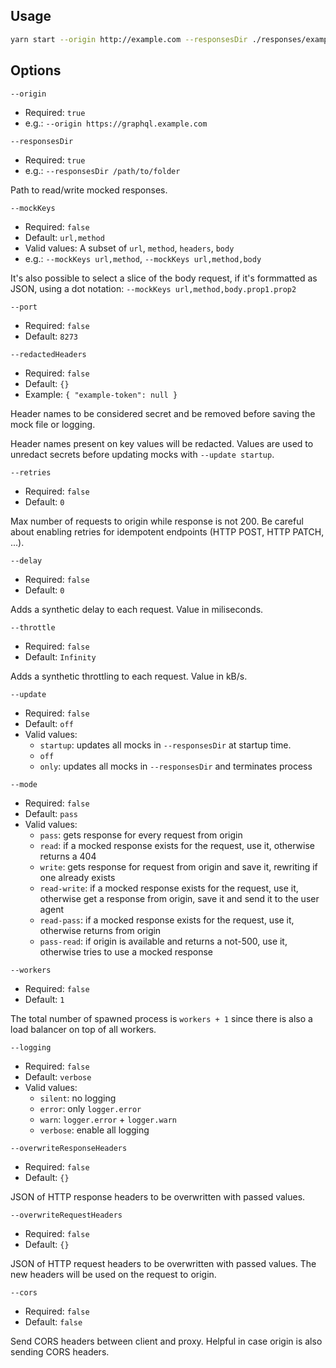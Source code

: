 ## Usage

```bash
yarn start --origin http://example.com --responsesDir ./responses/example-com --mode read-write
```

## Options

`--origin`

- Required: `true`
- e.g.: `--origin https://graphql.example.com`

`--responsesDir`

- Required: `true`
- e.g.: `--responsesDir /path/to/folder`

Path to read/write mocked responses.

`--mockKeys`

- Required: `false`
- Default: `url,method`
- Valid values: A subset of `url`, `method`, `headers`, `body`
- e.g.: `--mockKeys url,method`, `--mockKeys url,method,body`

It's also possible to select a slice of the body request, if it's formmatted as
JSON, using a dot notation: `--mockKeys url,method,body.prop1.prop2`

`--port`

- Required: `false`
- Default: `8273`

`--redactedHeaders`

- Required: `false`
- Default: `{}`
- Example: `{ "example-token": null }`

Header names to be considered secret and be removed before saving the mock file
or logging.

Header names present on key values will be redacted. Values are used to unredact
secrets before updating mocks with `--update startup`.

`--retries`

- Required: `false`
- Default: `0`

Max number of requests to origin while response is not 200. Be careful about
enabling retries for idempotent endpoints (HTTP POST, HTTP PATCH, ...).

`--delay`

- Required: `false`
- Default: `0`

Adds a synthetic delay to each request. Value in miliseconds.

`--throttle`

- Required: `false`
- Default: `Infinity`

Adds a synthetic throttling to each request. Value in kB/s.

`--update`

- Required: `false`
- Default: `off`
- Valid values:
  - `startup`: updates all mocks in `--responsesDir` at startup time.
  - `off`
  - `only`: updates all mocks in `--responsesDir` and terminates process

`--mode`

- Required: `false`
- Default: `pass`
- Valid values:
  - `pass`: gets response for every request from origin
  - `read`: if a mocked response exists for the request, use it, otherwise
    returns a 404
  - `write`: gets response for request from origin and save it, rewriting if one
    already exists
  - `read-write`: if a mocked response exists for the request, use it, otherwise
    get a response from origin, save it and send it to the user agent
  - `read-pass`: if a mocked response exists for the request, use it, otherwise
    returns from origin
  - `pass-read`: if origin is available and returns a not-500, use it, otherwise
    tries to use a mocked response

`--workers`

- Required: `false`
- Default: `1`

The total number of spawned process is `workers + 1` since there is also a load
balancer on top of all workers.

`--logging`

- Required: `false`
- Default: `verbose`
- Valid values:
  - `silent`: no logging
  - `error`: only `logger.error`
  - `warn`: `logger.error` + `logger.warn`
  - `verbose`: enable all logging

`--overwriteResponseHeaders`

- Required: `false`
- Default: `{}`

JSON of HTTP response headers to be overwritten with passed values.

`--overwriteRequestHeaders`

- Required: `false`
- Default: `{}`

JSON of HTTP request headers to be overwritten with passed values. The new
headers will be used on the request to origin.

`--cors`

- Required: `false`
- Default: `false`

Send CORS headers between client and proxy. Helpful in case origin is also
sending CORS headers.
